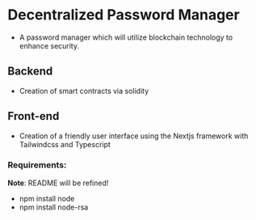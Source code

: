 # Decentralized Password Manager

- A password manager which will utilize blockchain technology to enhance security.

## Backend
- Creation of smart contracts via solidity

## Front-end
- Creation of a friendly user interface using the Nextjs framework with Tailwindcss and Typescript


### Requirements:
**Note**: README will be refined!

- npm install node
- npm install node-rsa
